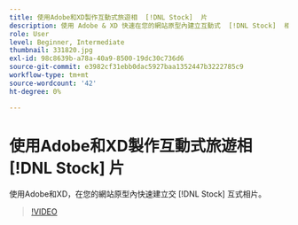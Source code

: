 ```yaml
---
title: 使用Adobe和XD製作互動式旅遊相  [!DNL Stock]  片
description: 使用 Adobe & XD 快速在您的網站原型內建立互動式  [!DNL Stock]  相片
role: User
level: Beginner, Intermediate
thumbnail: 331820.jpg
exl-id: 98c8639b-a78a-40a9-8500-19dc30c736d6
source-git-commit: e3982cf31ebb0dac5927baa1352447b3222785c9
workflow-type: tm+mt
source-wordcount: '42'
ht-degree: 0%

---
```


# 使用Adobe和XD製作互動式旅遊相 [!DNL Stock] 片

使用Adobe和XD，在您的網站原型內快速建立交 [!DNL Stock] 互式相片。

>[!VIDEO](https://video.tv.adobe.com/v/331820?hidetitle=true)
